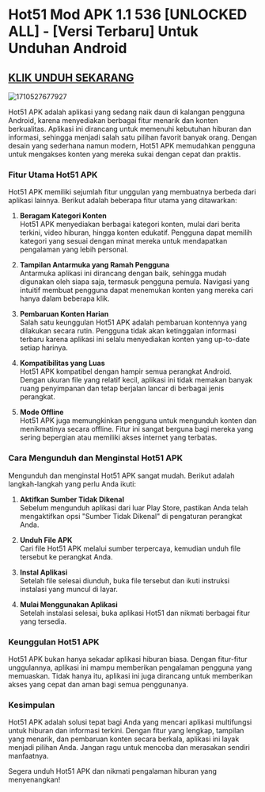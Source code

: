 # Hot51 Mod APK 1.1 536 [UNLOCKED ALL] - [Versi Terbaru] Untuk Unduhan Android

## [KLIK UNDUH SEKARANG](https://spoo.me/Javst2)

![1710527677927](https://github.com/user-attachments/assets/355ab439-929e-4ebe-90c7-6056af0340db)

Hot51 APK adalah aplikasi yang sedang naik daun di kalangan pengguna Android, karena menyediakan berbagai fitur menarik dan konten berkualitas. Aplikasi ini dirancang untuk memenuhi kebutuhan hiburan dan informasi, sehingga menjadi salah satu pilihan favorit banyak orang. Dengan desain yang sederhana namun modern, Hot51 APK memudahkan pengguna untuk mengakses konten yang mereka sukai dengan cepat dan praktis.

### **Fitur Utama Hot51 APK**  
Hot51 APK memiliki sejumlah fitur unggulan yang membuatnya berbeda dari aplikasi lainnya. Berikut adalah beberapa fitur utama yang ditawarkan:  

1. **Beragam Kategori Konten**  
   Hot51 APK menyediakan berbagai kategori konten, mulai dari berita terkini, video hiburan, hingga konten edukatif. Pengguna dapat memilih kategori yang sesuai dengan minat mereka untuk mendapatkan pengalaman yang lebih personal.  

2. **Tampilan Antarmuka yang Ramah Pengguna**  
   Antarmuka aplikasi ini dirancang dengan baik, sehingga mudah digunakan oleh siapa saja, termasuk pengguna pemula. Navigasi yang intuitif membuat pengguna dapat menemukan konten yang mereka cari hanya dalam beberapa klik.  

3. **Pembaruan Konten Harian**  
   Salah satu keunggulan Hot51 APK adalah pembaruan kontennya yang dilakukan secara rutin. Pengguna tidak akan ketinggalan informasi terbaru karena aplikasi ini selalu menyediakan konten yang up-to-date setiap harinya.  

4. **Kompatibilitas yang Luas**  
   Hot51 APK kompatibel dengan hampir semua perangkat Android. Dengan ukuran file yang relatif kecil, aplikasi ini tidak memakan banyak ruang penyimpanan dan tetap berjalan lancar di berbagai jenis perangkat.  

5. **Mode Offline**  
   Hot51 APK juga memungkinkan pengguna untuk mengunduh konten dan menikmatinya secara offline. Fitur ini sangat berguna bagi mereka yang sering bepergian atau memiliki akses internet yang terbatas.  

### **Cara Mengunduh dan Menginstal Hot51 APK**  
Mengunduh dan menginstal Hot51 APK sangat mudah. Berikut adalah langkah-langkah yang perlu Anda ikuti:  

1. **Aktifkan Sumber Tidak Dikenal**  
   Sebelum mengunduh aplikasi dari luar Play Store, pastikan Anda telah mengaktifkan opsi "Sumber Tidak Dikenal" di pengaturan perangkat Anda.  

2. **Unduh File APK**  
   Cari file Hot51 APK melalui sumber terpercaya, kemudian unduh file tersebut ke perangkat Anda.  

3. **Instal Aplikasi**  
   Setelah file selesai diunduh, buka file tersebut dan ikuti instruksi instalasi yang muncul di layar.  

4. **Mulai Menggunakan Aplikasi**  
   Setelah instalasi selesai, buka aplikasi Hot51 dan nikmati berbagai fitur yang tersedia.  

### **Keunggulan Hot51 APK**  
Hot51 APK bukan hanya sekadar aplikasi hiburan biasa. Dengan fitur-fitur unggulannya, aplikasi ini mampu memberikan pengalaman pengguna yang memuaskan. Tidak hanya itu, aplikasi ini juga dirancang untuk memberikan akses yang cepat dan aman bagi semua penggunanya.  

### **Kesimpulan**  
Hot51 APK adalah solusi tepat bagi Anda yang mencari aplikasi multifungsi untuk hiburan dan informasi terkini. Dengan fitur yang lengkap, tampilan yang menarik, dan pembaruan konten secara berkala, aplikasi ini layak menjadi pilihan Anda. Jangan ragu untuk mencoba dan merasakan sendiri manfaatnya.  

Segera unduh Hot51 APK dan nikmati pengalaman hiburan yang menyenangkan!
